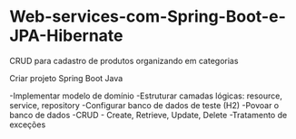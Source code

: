 # Web-services-com-Spring-Boot-e-JPA-Hibernate
CRUD para cadastro de produtos organizando em categorias

Criar projeto Spring Boot Java

-Implementar modelo de domínio
-Estruturar camadas lógicas: resource, service, repository
-Configurar banco de dados de teste (H2)
-Povoar o banco de dados
-CRUD - Create, Retrieve, Update, Delete
-Tratamento de exceções
